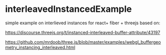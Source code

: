 # interleavedInstancedExample
simple example on interlieved instances for react+ fiber + threejs based on:

https://discourse.threejs.org/t/instanced-interleaved-buffer-attribute/43197

https://github.com/mrdoob/three.js/blob/master/examples/webgl_buffergeometry_instancing_interleaved.html
